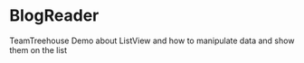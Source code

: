 BlogReader
==========

TeamTreehouse
Demo about ListView and how to manipulate data and show them on the list
